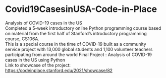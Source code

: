 # Covid19CasesinUSA-Code-in-Place  
Analysis of COVID-19 cases in the US  
Completed a 5-week introductory online Python programming course based on material from the first half of Stanford’s introductory programming course, CS106A.  
This is a special course in the time of COVID-19 built as a community service project with 13,000 global students and 1,100 volunteer teachers participating from around the world
Final Project : Analysis of COVID-19 cases in the US using Python  
Link to showcase of the project: https://codeinplace.stanford.edu/2021/showcase/82
